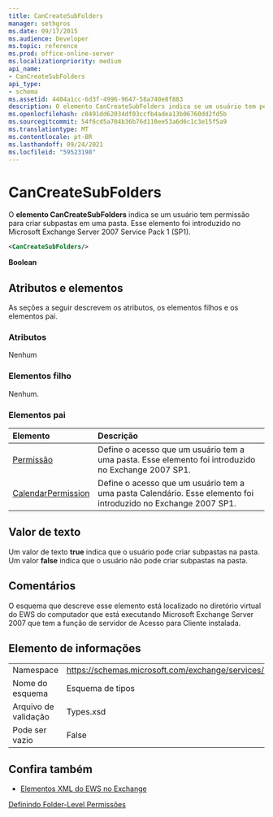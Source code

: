 ```yaml
---
title: CanCreateSubFolders
manager: sethgros
ms.date: 09/17/2015
ms.audience: Developer
ms.topic: reference
ms.prod: office-online-server
ms.localizationpriority: medium
api_name:
- CanCreateSubFolders
api_type:
- schema
ms.assetid: 4404a1cc-6d3f-4996-9647-58a740e8f883
description: O elemento CanCreateSubFolders indica se um usuário tem permissão para criar subpastas em uma pasta. Esse elemento foi introduzido no Microsoft Exchange Server 2007 Service Pack 1 (SP1).
ms.openlocfilehash: c0491dd62034df03ccfb4adea13b06760dd2fd5b
ms.sourcegitcommit: 54f6cd5a704b36b76d110ee53a6d6c1c3e15f5a9
ms.translationtype: MT
ms.contentlocale: pt-BR
ms.lasthandoff: 09/24/2021
ms.locfileid: "59523198"
---
```

# <a name="cancreatesubfolders"></a>CanCreateSubFolders

O **elemento CanCreateSubFolders** indica se um usuário tem permissão para criar subpastas em uma pasta. Esse elemento foi introduzido no Microsoft Exchange Server 2007 Service Pack 1 (SP1). 
  
```xml
<CanCreateSubFolders/>
```

 **Boolean**
## <a name="attributes-and-elements"></a>Atributos e elementos

As seções a seguir descrevem os atributos, os elementos filhos e os elementos pai.
  
### <a name="attributes"></a>Atributos

Nenhum
  
### <a name="child-elements"></a>Elementos filho

Nenhum.
  
### <a name="parent-elements"></a>Elementos pai

|**Elemento**|**Descrição**|
|:-----|:-----|
|[Permissão](permission.md) <br/> |Define o acesso que um usuário tem a uma pasta. Esse elemento foi introduzido no Exchange 2007 SP1.  <br/> |
|[CalendarPermission](calendarpermission.md) <br/> |Define o acesso que um usuário tem a uma pasta Calendário. Esse elemento foi introduzido no Exchange 2007 SP1.  <br/> |
   
## <a name="text-value"></a>Valor de texto

Um valor de texto **true** indica que o usuário pode criar subpastas na pasta. Um valor **false** indica que o usuário não pode criar subpastas na pasta. 
  
## <a name="remarks"></a>Comentários

O esquema que descreve esse elemento está localizado no diretório virtual do EWS do computador que está executando Microsoft Exchange Server 2007 que tem a função de servidor de Acesso para Cliente instalada.
  
## <a name="element-information"></a>Elemento de informações

|||
|:-----|:-----|
|Namespace  <br/> |https://schemas.microsoft.com/exchange/services/2006/types  <br/> |
|Nome do esquema  <br/> |Esquema de tipos  <br/> |
|Arquivo de validação  <br/> |Types.xsd  <br/> |
|Pode ser vazio  <br/> |False  <br/> |
   
## <a name="see-also"></a>Confira também



- [Elementos XML do EWS no Exchange](ews-xml-elements-in-exchange.md)


[Definindo Folder-Level Permissões](https://msdn.microsoft.com/library/c7530e86-5112-401c-b10a-9c054ae59f07%28Office.15%29.aspx)

